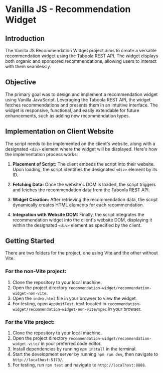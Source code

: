 # Vanilla JS - Recommendation Widget

## Introduction
The Vanilla JS Recommendation Widget project aims to create a versatile recommendation widget using the Taboola REST API. The widget displays both organic and sponsored recommendations, allowing users to interact with them seamlessly.

## Objective
The primary goal was to design and implement a recommendation widget using Vanilla JavaScript. Leveraging the Taboola REST API, the widget fetches recommendations and presents them in an intuitive interface. The widget is responsive, functional, and easily extendable for future enhancements, such as adding new recommendation types.

## Implementation on Client Website
The script needs to be implemented on the client's website, along with a designated `<div>` element where the widget will be displayed. Here's how the implementation process works:

1. **Placement of Script:** The client embeds the script into their website. Upon loading, the script identifies the designated `<div>` element by its ID.

2. **Fetching Data:** Once the website's DOM is loaded, the script triggers and fetches the recommendation data from the Taboola REST API.

3. **Widget Creation:** After retrieving the recommendation data, the script dynamically creates HTML elements for each recommendation.

4. **Integration with Website DOM:** Finally, the script integrates the recommendation widget into the client's website DOM, displaying it within the designated `<div>` element as specified by the client.

## Getting Started
There are two folders for the project, one using Vite and the other without Vite.

### For the non-Vite project:
1. Clone the repository to your local machine.
2. Open the project directory `recommendation-widget/recommendation-widget-non-vite`.
3. Open the `index.html` file in your browser to view the widget.
4. For testing, open `AppUnitTest.html` located in `recommendation-widget/recommendation-widget-non-vite/spec` in your browser.

### For the Vite project:
1. Clone the repository to your local machine.
2. Open the project directory `recommendation-widget/recommendation-widget-vite/` in your preferred code editor.
3. Install dependencies by running `npm install` in the terminal.
4. Start the development server by running `npm run dev`, then navigate to `http://localhost:5173/`.
5. For testing, run `npm test` and navigate to `http://localhost:8888`.
